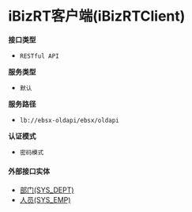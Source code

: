 # iBizRT客户端(iBizRTClient) <!-- {docsify-ignore-all} -->



<p class="panel-title"><b>接口类型</b></p>

* `RESTful API`

<p class="panel-title"><b>服务类型</b></p>

* `默认`

<p class="panel-title"><b>服务路径</b></p>

* `lb://ebsx-oldapi/ebsx/oldapi`

<p class="panel-title"><b>认证模式</b></p>

* `密码模式`

#### 外部接口实体

* [部门(SYS_DEPT)](client/declient/SysDepartment.md)
* [人员(SYS_EMP)](client/declient/SysEmployee.md)





